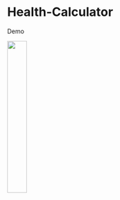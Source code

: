# Health-Calculator

<p align="center">
<p>Demo</p>
  <img src="https://github.com/ibnahmadbello/Health-Calculator/blob/master/demo/second.gif" width="30%">
</p>
